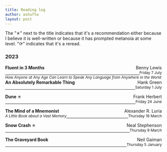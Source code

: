 ```yaml
---
title: Reading log 
author: ashuftw
layout: post
---
```

The "✭" next to the title indicates that it's a recommendation either because I believe it is well-written or because it has prompted metanoia at some level. "⟳" indicates that it's a reread.

### 2023
<span style="float: right;">Benny Lewis</span>
**Fluent in 3 Months** 
<br>
<span style="float: right; font-size: 12px;">Friday 7 July</span>
<span style="float: left;font-size: 12px;">
*How Anyone at Any Age Can Learn to Speak Any Language from Anywhere in the World*
</span>

---
<span style="float: right;">Hank Green</span>
**An Absolutely Remarkable Thing** 
<br>
<span style="float: right; font-size: 12px;">Saturday 1 July</span>

---
<span style="float: right;">Frank Herbert</span>
**Dune** ✭
<br>
<span style="float: right; font-size: 12px;">Friday 24 June</span>

---
<span style="float: right;">Alexander R. Luria</span>
**The Mind of a Mnemonist** 
<br>
<span style="float: right; font-size: 12px;">Thursday 16 March</span>
<span style="float: left;font-size: 12px;">
*A Little Book about a Vast Memory*
</span>

---
<span style="float: right;">Neal Stephenson </span>
**Snow Crash** ✭
<br>
<span style="float: right; font-size: 12px;">Thursday 9 March</span>

---
<span style="float: right;">Neil Gaiman</span>
**The Graveyard Book**  
<span style="float: right; font-size: 12px;">Thursday 5 January</span>

---
